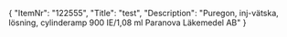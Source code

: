 {
  "ItemNr": "122555",
  "Title": "test",
  "Description": "Puregon, inj-vätska, lösning, cylinderamp 900 IE/1,08 ml Paranova Läkemedel AB"
}